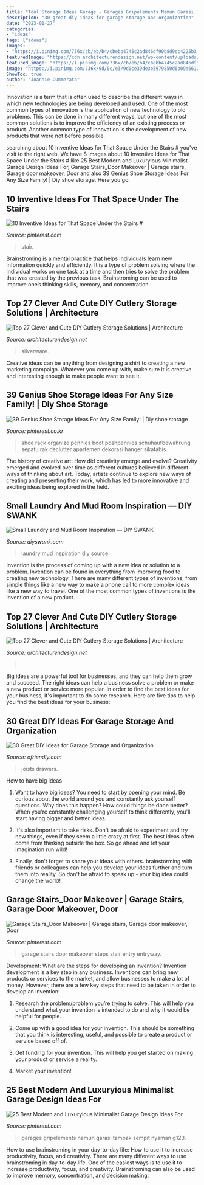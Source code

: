 ```yaml
---
title: "Tool Storage Ideas Garage ~ Garages Gripelements Namun Garasi Tampak Sempit Nyaman G123"
description: "30 great diy ideas for garage storage and organization"
date: "2023-01-27"
categories:
- "ideas"
tags: ["ideas"]
images:
- "https://i.pinimg.com/736x/cb/eb/b4/cbebb4745c2ad846df90b8d9ec4225b3.jpg"
featuredImage: "https://cdn.architecturendesign.net/wp-content/uploads/2015/05/AD-Cutlery-Storage-Ideas-13.jpg"
featured_image: "https://i.pinimg.com/736x/cb/eb/b4/cbebb4745c2ad846df90b8d9ec4225b3.jpg"
image: "https://i.pinimg.com/736x/9d/0c/e3/9d0ce39de3e5979850d6b09a6612f1c4.jpg"
ShowToc: true
author: "Joannie Cummerata"
---
```



Innovation is a term that is often used to describe the different ways in which new technologies are being developed and used. One of the most common types of innovation is the application of new technology to old problems. This can be done in many different ways, but one of the most common solutions is to improve the efficiency of an existing process or product. Another common type of innovation is the development of new products that were not before possible.

	

		
searching about 10 Inventive Ideas for That Space Under the Stairs # you've visit to the right web. We have 8 Images about 10 Inventive Ideas for That Space Under the Stairs # like 25 Best Modern and Luxuryious Minimalist Garage Design Ideas For, Garage Stairs_Door Makeover | Garage stairs, Garage door makeover, Door and also 39 Genius Shoe Storage Ideas For Any Size Family! | Diy shoe storage. Here you go:
		
    
## 10 Inventive Ideas For That Space Under The Stairs #

<img loading=lazy src="https://i.pinimg.com/736x/9d/0c/e3/9d0ce39de3e5979850d6b09a6612f1c4.jpg" onerror="this.onerror=null;this.src='https://tse4.mm.bing.net/th?id=OIP.pacaa6-xUJRTx7lFeRlpOgHaLG&amp;pid=15.1';" alt="10 Inventive Ideas for That Space Under the Stairs #">

_Source: pinterest.com_

>stair. 

	

Brainstroming is a mental practice that helps individuals learn new information quickly and efficiently. It is a type of problem solving where the individual works on one task at a time and then tries to solve the problem that was created by the previous task. Brainstroming can be used to improve one’s thinking skills, memory, and concentration.

    
## Top 27 Clever And Cute DIY Cutlery Storage Solutions | Architecture

<img loading=lazy src="https://cdn.architecturendesign.net/wp-content/uploads/2015/05/AD-Cutlery-Storage-Ideas-13.jpg" onerror="this.onerror=null;this.src='https://tse3.mm.bing.net/th?id=OIP.J9QzUChzaSQNPq2LgMppbgHaLO&amp;pid=15.1';" alt="Top 27 Clever and Cute DIY Cutlery Storage Solutions | Architecture">

_Source: architecturendesign.net_

>silverware. 

	

Creative ideas can be anything from designing a shirt to creating a new marketing campaign. Whatever you come up with, make sure it is creative and interesting enough to make people want to see it.

    
## 39 Genius Shoe Storage Ideas For Any Size Family! | Diy Shoe Storage

<img loading=lazy src="https://i.pinimg.com/736x/93/26/44/9326445f8180b185ea58e106955dd31b.jpg" onerror="this.onerror=null;this.src='https://tse2.mm.bing.net/th?id=OIP.aPcRaq-bgw4Kh74yVe3HqgHaKy&amp;pid=15.1';" alt="39 Genius Shoe Storage Ideas For Any Size Family! | Diy shoe storage">

_Source: pinterest.co.kr_

>shoe rack organize pennies boot poshpennies schuhaufbewahrung sepatu rak declutter apartemen dekorasi hanger sikatabis. 

	

The history of creative art: How did creativity emerge and evolve?
Creativity emerged and evolved over time as different cultures believed in different ways of thinking about art. Today, artists continue to explore new ways of creating and presenting their work, which has led to more innovative and exciting ideas being explored in the field.

    
## Small Laundry And Mud Room Inspiration — DIY SWANK

<img loading=lazy src="http://www.diyswank.com/wp-content/uploads/2014/02/10.png" onerror="this.onerror=null;this.src='https://tse4.mm.bing.net/th?id=OIP.rXdSCIgpBIll1NJP_BNqlAHaLJ&amp;pid=15.1';" alt="Small Laundry and Mud Room Inspiration — DIY SWANK">

_Source: diyswank.com_

>laundry mud inspiration diy source. 

	

Invention is the process of coming up with a new idea or solution to a problem. Invention can be found in everything from improving food to creating new technology. There are many different types of inventions, from simple things like a new way to make a phone call to more complex ideas like a new way to travel. One of the most common types of inventions is the invention of a new product.

    
## Top 27 Clever And Cute DIY Cutlery Storage Solutions | Architecture

<img loading=lazy src="https://cdn.architecturendesign.net/wp-content/uploads/2015/05/AD-Cutlery-Storage-Ideas-27.jpg" onerror="this.onerror=null;this.src='https://tse4.mm.bing.net/th?id=OIP.jDzmXkti9aO_75J-inObuwHaJ4&amp;pid=15.1';" alt="Top 27 Clever and Cute DIY Cutlery Storage Solutions | Architecture">

_Source: architecturendesign.net_

>. 

	

Big ideas are a powerful tool for businesses, and they can help them grow and succeed. The right ideas can help a business solve a problem or make a new product or service more popular. In order to find the best ideas for your business, it's important to do some research. Here are five tips to help you find the best ideas for your business:

    
## 30 Great DIY Ideas For Garage Storage And Organization

<img loading=lazy src="http://ofriendly.com/wp-content/uploads/2017/07/garage-storage/1-garage-storage-organization-ideas.jpg" onerror="this.onerror=null;this.src='https://tse1.mm.bing.net/th?id=OIP.TAjXXCAU_Xf8cmgdMh7argHaO0&amp;pid=15.1';" alt="30 Great DIY Ideas for Garage Storage and Organization">

_Source: ofriendly.com_

>joists drawers. 

	

How to have big ideas
1. Want to have big ideas? You need to start by opening your mind. Be curious about the world around you and constantly ask yourself questions. Why does this happen? How could things be done better? When you're constantly challenging yourself to think differently, you'll start having bigger and better ideas.
2. It's also important to take risks. Don't be afraid to experiment and try new things, even if they seem a little crazy at first. The best ideas often come from thinking outside the box. So go ahead and let your imagination run wild!

3. Finally, don't forget to share your ideas with others. brainstorming with friends or colleagues can help you develop your ideas further and turn them into reality. So don't be afraid to speak up - your big idea could change the world!

    
## Garage Stairs_Door Makeover | Garage Stairs, Garage Door Makeover, Door

<img loading=lazy src="https://i.pinimg.com/736x/58/34/12/58341256b1736cd7048f01a957eb7afd--garage-stairs-garage-entry.jpg" onerror="this.onerror=null;this.src='https://tse3.mm.bing.net/th?id=OIP.ATvtmViPzC6RsD-iNme9hgHaJ6&amp;pid=15.1';" alt="Garage Stairs_Door Makeover | Garage stairs, Garage door makeover, Door">

_Source: pinterest.com_

>garage stairs door makeover steps stair entry entryway. 

	

Development: What are the steps for developing an invention?
Invention development is a key step in any business. Inventions can bring new products or services to the market, and allow businesses to make a lot of money. However, there are a few key steps that need to be taken in order to develop an invention:
1. Research the problem/problem you’re trying to solve. This will help you understand what your invention is intended to do and why it would be helpful for people.

2. Come up with a good idea for your invention. This should be something that you think is interesting, useful, and possible to create a product or service based off of.

3. Get funding for your invention. This will help you get started on making your product or service a reality.

4. Market your invention!

    
## 25 Best Modern And Luxuryious Minimalist Garage Design Ideas For

<img loading=lazy src="https://i.pinimg.com/736x/cb/eb/b4/cbebb4745c2ad846df90b8d9ec4225b3.jpg" onerror="this.onerror=null;this.src='https://tse4.mm.bing.net/th?id=OIP.htwy2QsFwwXL3kiJVpAqbQHaE7&amp;pid=15.1';" alt="25 Best Modern and Luxuryious Minimalist Garage Design Ideas For">

_Source: pinterest.com_

>garages gripelements namun garasi tampak sempit nyaman g123. 

	

How to use brainstroming in your day-to-day life: How to use it to increase productivity, focus, and creativity.
There are many different ways to use brainstroming in day-to-day life. One of the easiest ways is to use it to increase productivity, focus, and creativity. Brainstroming can also be used to improve memory, concentration, and decision making.

